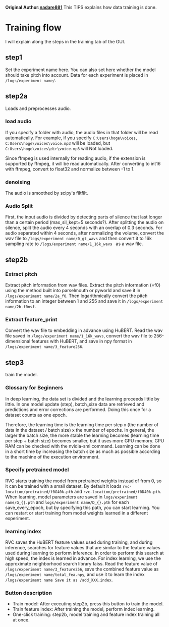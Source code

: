 **Original Author:[nadare881](https://github.com/nadare881)**
This TIPS explains how data training is done.

# Training flow
I will explain along the steps in the training tab of the GUI.

## step1
Set the experiment name here. You can also set here whether the model should take pitch into account.
Data for each experiment is placed in `/logs/experiment name/`.

## step2a
Loads and preprocesses audio.

### load audio
If you specify a folder with audio, the audio files in that folder will be read automatically.
For example, if you specify `C:Users\hoge\voices`, `C:Users\hoge\voices\voice.mp3` will be loaded, but `C:Users\hoge\voices\dir\voice.mp3` will Not loaded.

Since ffmpeg is used internally for reading audio, if the extension is supported by ffmpeg, it will be read automatically.
After converting to int16 with ffmpeg, convert to float32 and normalize between -1 to 1.

### denoising
The audio is smoothed by scipy's filtfilt.

### Audio Split
First, the input audio is divided by detecting parts of silence that last longer than a certain period (max_sil_kept=5 seconds?). After splitting the audio on silence, split the audio every 4 seconds with an overlap of 0.3 seconds. For audio separated within 4 seconds, after normalizing the volume, convert the wav file to `/logs/experiment name/0_gt_wavs` and then convert it to 16k sampling rate to `/logs/experiment name/1_16k_wavs ` as a wav file.

## step2b
### Extract pitch
Extract pitch information from wav files. Extract the pitch information (=f0) using the method built into parselmouth or pyworld and save it in `/logs/experiment name/2a_f0`. Then logarithmically convert the pitch information to an integer between 1 and 255 and save it in `/logs/experiment name/2b-f0nsf`.

### Extract feature_print
Convert the wav file to embedding in advance using HuBERT. Read the wav file saved in `/logs/experiment name/1_16k_wavs`, convert the wav file to 256-dimensional features with HuBERT, and save in npy format in `/logs/experiment name/3_feature256`.

## step3
train the model.
### Glossary for Beginners
In deep learning, the data set is divided and the learning proceeds little by little. In one model update (step), batch_size data are retrieved and predictions and error corrections are performed. Doing this once for a dataset counts as one epoch.

Therefore, the learning time is the learning time per step x (the number of data in the dataset / batch size) x the number of epochs. In general, the larger the batch size, the more stable the learning becomes (learning time per step ÷ batch size) becomes smaller, but it uses more GPU memory. GPU RAM can be checked with the nvidia-smi command. Learning can be done in a short time by increasing the batch size as much as possible according to the machine of the execution environment.

### Specify pretrained model
RVC starts training the model from pretrained weights instead of from 0, so it can be trained with a small dataset. By default it loads `rvc-location/pretrained/f0G40k.pth` and `rvc-location/pretrained/f0D40k.pth`. When learning, model parameters are saved in `logs/experiment name/G_{}.pth` and `logs/experiment name/D_{}.pth` for each save_every_epoch, but by specifying this path, you can start learning. You can restart or start training from model weights learned in a different experiment.

### learning index
RVC saves the HuBERT feature values used during training, and during inference, searches for feature values that are similar to the feature values used during learning to perform inference. In order to perform this search at high speed, the index is learned in advance.
For index learning, we use the approximate neighborhood search library faiss. Read the feature value of `/logs/experiment name/3_feature256`, save the combined feature value as `/logs/experiment name/total_fea.npy`, and use it to learn the index `/logs/experiment name Save it as /add_XXX.index`.

### Button description
- Train model: After executing step2b, press this button to train the model.
- Train feature index: After training the model, perform index learning.
- One-click training: step2b, model training and feature index training all at once.